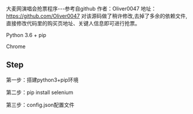 大麦网演唱会抢票程序---参考自github 作者：Oliver0047 地址：https://github.com/Oliver0047 对该源码做了稍许修改,去掉了多余的依赖文件,直接修改代码里的购买页地址、关键人信息即可进行抢票。

Python 3.6 + pip 

Chrome

## Step
第一步：搭建python3+pip环境

第二步：pip install selenium

第三步：config.json配置文件
